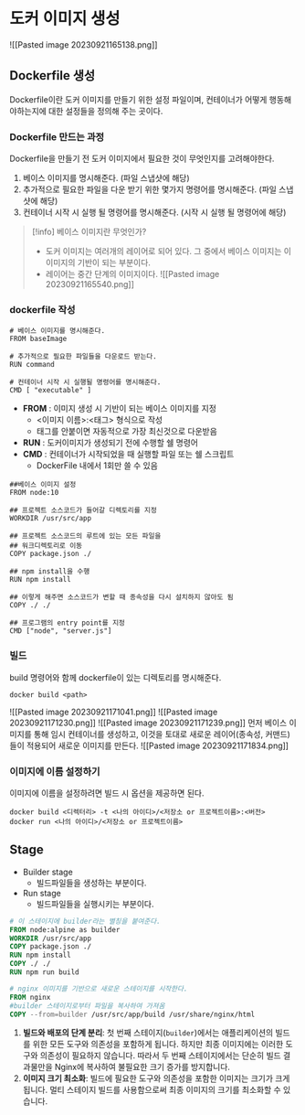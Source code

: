 # 도커 이미지 생성
![[Pasted image 20230921165138.png]]

## Dockerfile 생성
Dockerfile이란 도커 이미지를 만들기 위한 설정 파일이며, 컨테이너가 어떻게 행동해야하는지에 대한 설정들을 정의해 주는 곳이다.
### Dockerfile 만드는 과정
Dockerfile을 만들기 전 도커 이미지에서 필요한 것이 무엇인지를 고려해야한다.
1. 베이스 이미지를 명시해준다. (파일 스냅샷에 해당)
2. 추가적으로 필요한 파일을 다운 받기 위한 몇가지 명령어를 명시해준다. (파일 스냅샷에 해당)
3. 컨테이너 시작 시 실행 될 명령어를 명시해준다. (시작 시 실행 될 명령어에 해당)
> [!info]
> 베이스 이미지란 무엇인가?
> * 도커 이미지는 여러개의 레이어로 되어 있다. 그 중에서 베이스 이미지는 이 이미지의 기반이 되는 부분이다.
> * 레이어는 중간 단계의 이미지이다.
> ![[Pasted image 20230921165540.png]]

### dockerfile 작성
```shell
# 베이스 이미지를 명시해준다.
FROM baseImage

# 추가적으로 필요한 파일들을 다운로드 받는다.
RUN command

# 컨테이너 시작 시 실행될 명령어를 명시해준다.
CMD [ "executable" ]
```

* **FROM** : 이미지 생성 시 기반이 되는 베이스 이미지를 지정
	* <이미지 이름>:<태그> 형식으로 작성
	* 태그를 안붙이면 자동적으로 가장 최신것으로 다운받음
* **RUN** : 도커이미지가 생성되기 전에 수행할 쉘 명령어
* **CMD** : 컨테이너가 시작되었을 때 실행할 파일 또는 쉘 스크립트
	* DockerFile 내에서 1회만 쓸 수 있음

```shell
##베이스 이미지 설정  
FROM node:10  
  
## 프로젝트 소스코드가 들어갈 디렉토리를 지정  
WORKDIR /usr/src/app  
  
## 프로젝트 소스코드의 루트에 있는 모든 파일을  
## 워크디렉토리로 이동  
COPY package.json ./  
  
## npm install을 수행  
RUN npm install  
  
## 이렇게 해주면 소스코드가 변할 때 종속성을 다시 설치하지 않아도 됨  
COPY ./ ./  
  
## 프로그램의 entry point를 지정  
CMD ["node", "server.js"]
```


### 빌드
build 명령어와 함께 dockerfile이 있는 디렉토리를 명시해준다.
```docker
docker build <path>
```
![[Pasted image 20230921171041.png]]
![[Pasted image 20230921171230.png]]
![[Pasted image 20230921171239.png]]
먼저 베이스 이미지를 통해 임시 컨테이너를 생성하고, 이것을 토대로 새로운 레이어(종속성, 커맨드)들이 적용되어 새로운 이미지를 만든다.
![[Pasted image 20230921171834.png]]
### 이미지에 이름 설정하기
이미지에 이름을 설정하려면 빌드 시 옵션을 제공하면 된다.
```shell
docker build <디렉터리> -t <나의 아이디>/<저장소 or 프로젝트이름>:<버전>
docker run <나의 아이디>/<저장소 or 프로젝트이름>
```

## Stage

* Builder stage
	* 빌드파일들을 생성하는 부분이다.
* Run stage
	* 빌드파일들을 실행시키는 부분이다.
```dockerfile
# 이 스테이지에 builder라는 별칭을 붙여준다.
FROM node:alpine as builder  
WORKDIR /usr/src/app  
COPY package.json ./  
RUN npm install  
COPY ./ ./  
RUN npm run build  

# nginx 이미지를 기반으로 새로운 스테이지를 시작한다.
FROM nginx  
#builder 스테이지로부터 파일을 복사하여 가져옴
COPY --from=builder /usr/src/app/build /usr/share/nginx/html
```

1. **빌드와 배포의 단계 분리**: 첫 번째 스테이지(`builder`)에서는 애플리케이션의 빌드를 위한 모든 도구와 의존성을 포함하게 됩니다. 하지만 최종 이미지에는 이러한 도구와 의존성이 필요하지 않습니다. 따라서 두 번째 스테이지에서는 단순히 빌드 결과물만을 Nginx에 복사하여 불필요한 크기 증가를 방지합니다.
2. **이미지 크기 최소화**: 빌드에 필요한 도구와 의존성을 포함한 이미지는 크기가 크게 됩니다. 멀티 스테이지 빌드를 사용함으로써 최종 이미지의 크기를 최소화할 수 있습니다.